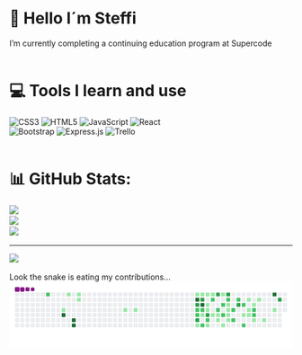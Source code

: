 # 💫 Hello I´m Steffi
 I’m currently completing a continuing education program at Supercode
<br>
<br>

# 💻 Tools I learn and use 
![CSS3](https://img.shields.io/badge/css3-%231572B6.svg?style=for-the-badge&logo=css3&logoColor=white) ![HTML5](https://img.shields.io/badge/html5-%23E34F26.svg?style=for-the-badge&logo=html5&logoColor=white) ![JavaScript](https://img.shields.io/badge/javascript-%23323330.svg?style=for-the-badge&logo=javascript&logoColor=%23F7DF1E) ![React](https://img.shields.io/badge/react-%2320232a.svg?style=for-the-badge&logo=react&logoColor=%2361DAFB) <br> 
![Bootstrap](https://img.shields.io/badge/bootstrap-%23563D7C.svg?style=for-the-badge&logo=bootstrap&logoColor=white) ![Express.js](https://img.shields.io/badge/express.js-%23404d59.svg?style=for-the-badge&logo=express&logoColor=%2361DAFB)  ![Trello](https://img.shields.io/badge/Trello-%23026AA7.svg?style=for-the-badge&logo=Trello&logoColor=white)
<br>
<br>
# 📊 GitHub Stats:
![](https://github-readme-stats.vercel.app/api?username=miradonis&theme=tokyonight&hide_border=false&include_all_commits=false&count_private=false)<br/>
![](https://github-readme-streak-stats.herokuapp.com/?user=miradonis&theme=tokyonight&hide_border=false)<br/>
![](https://github-readme-stats.vercel.app/api/top-langs/?username=miradonis&theme=tokyonight&hide_border=false&include_all_commits=false&count_private=false&layout=compact)

---
[![](https://visitcount.itsvg.in/api?id=miradonis&icon=0&color=0)](https://visitcount.itsvg.in)

<!-- Proudly created with GPRM ( https://gprm.itsvg.in ) -->


Look the snake is eating my contributions... 
![snake gif](https://github.com/miradonis/miradonis/blob/output/github-contribution-grid-snake.gif)
